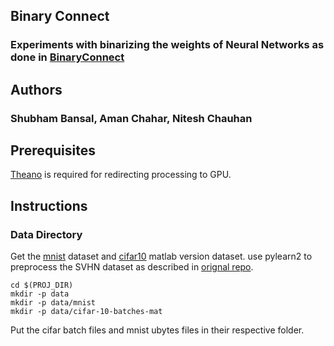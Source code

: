 ## Binary Connect
### Experiments with binarizing the weights of Neural Networks as done in [BinaryConnect](https://arxiv.org/pdf/1511.00363.pdf)

## Authors
### Shubham Bansal, Aman Chahar, Nitesh Chauhan

## Prerequisites
[Theano](http://deeplearning.net/software/theano/library/tensor/basic.html) is required for redirecting processing to GPU.

## Instructions
### Data Directory
Get the [mnist](http://yann.lecun.com/exdb/mnist/) dataset and [cifar10](https://www.cs.toronto.edu/~kriz/cifar.html) matlab version dataset. use pylearn2 to preprocess the SVHN dataset as described in [orignal repo](https://github.com/MatthieuCourbariaux/BinaryConnect).

````
cd $(PROJ_DIR)
mkdir -p data
mkdir -p data/mnist
mkdir -p data/cifar-10-batches-mat
````
Put the cifar batch files and mnist ubytes files in their respective folder.
